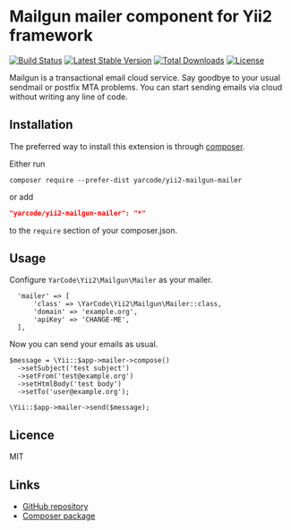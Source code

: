 # Mailgun mailer component for Yii2 framework

[![Build Status](https://travis-ci.org/yarcode/yii2-mailgun-mailer.svg?branch=master)](https://travis-ci.org/yarcode/yii2-mailgun-mailer)
[![Latest Stable Version](https://poser.pugx.org/yarcode/yii2-mailgun-mailer/v/stable)](https://packagist.org/packages/yarcode/yii2-mailgun-mailer)
[![Total Downloads](https://poser.pugx.org/yarcode/yii2-mailgun-mailer/downloads)](https://packagist.org/packages/yarcode/yii2-mailgun-mailer)
[![License](https://poser.pugx.org/yarcode/yii2-mailgun-mailer/license)](https://packagist.org/packages/yarcode/yii2-mailgun-mailer)

Mailgun is a transactional email cloud service. 
Say goodbye to your usual sendmail or postfix MTA problems. 
You can start sending emails via cloud without writing any line of code.

## Installation

The preferred way to install this extension is through
[composer](http://getcomposer.org/download/).

Either run

```
composer require --prefer-dist yarcode/yii2-mailgun-mailer
```

or add

```json
"yarcode/yii2-mailgun-mailer": "*"
```

to the `require` section of your composer.json.

## Usage
Configure `YarCode\Yii2\Mailgun\Mailer` as your mailer.
```
  'mailer' => [
      'class' => \YarCode\Yii2\Mailgun\Mailer::class,
      'domain' => 'example.org',
      'apiKey' => 'CHANGE-ME',
  ],
```
Now you can send your emails as usual.
```
$message = \Yii::$app->mailer->compose()
  ->setSubject('test subject')
  ->setFrom('test@example.org')
  ->setHtmlBody('test body')
  ->setTo('user@example.org');

\Yii::$app->mailer->send($message);
```
## Licence ##

MIT
    
## Links ##

* [GitHub repository](https://github.com/yarcode/yii2-mailgun-mailer)
* [Composer package](https://packagist.org/packages/yarcode/yii2-mailgun-mailer)
